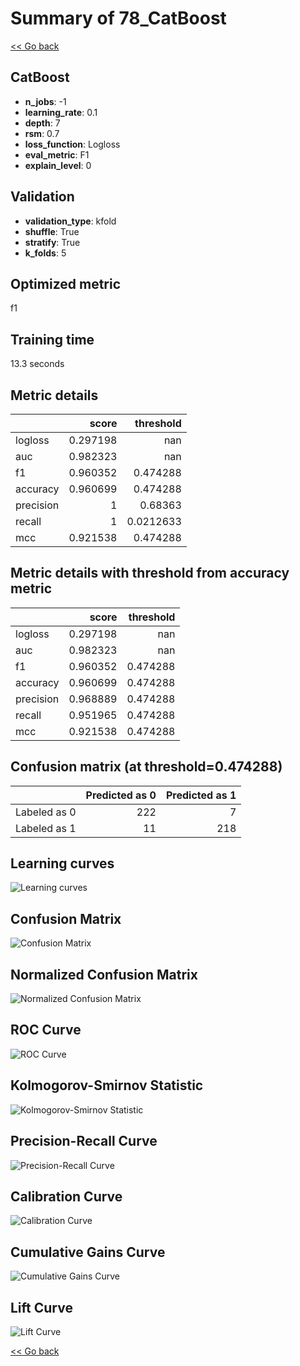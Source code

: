 # Summary of 78_CatBoost

[<< Go back](../README.md)


## CatBoost
- **n_jobs**: -1
- **learning_rate**: 0.1
- **depth**: 7
- **rsm**: 0.7
- **loss_function**: Logloss
- **eval_metric**: F1
- **explain_level**: 0

## Validation
 - **validation_type**: kfold
 - **shuffle**: True
 - **stratify**: True
 - **k_folds**: 5

## Optimized metric
f1

## Training time

13.3 seconds

## Metric details
|           |    score |   threshold |
|:----------|---------:|------------:|
| logloss   | 0.297198 | nan         |
| auc       | 0.982323 | nan         |
| f1        | 0.960352 |   0.474288  |
| accuracy  | 0.960699 |   0.474288  |
| precision | 1        |   0.68363   |
| recall    | 1        |   0.0212633 |
| mcc       | 0.921538 |   0.474288  |


## Metric details with threshold from accuracy metric
|           |    score |   threshold |
|:----------|---------:|------------:|
| logloss   | 0.297198 |  nan        |
| auc       | 0.982323 |  nan        |
| f1        | 0.960352 |    0.474288 |
| accuracy  | 0.960699 |    0.474288 |
| precision | 0.968889 |    0.474288 |
| recall    | 0.951965 |    0.474288 |
| mcc       | 0.921538 |    0.474288 |


## Confusion matrix (at threshold=0.474288)
|              |   Predicted as 0 |   Predicted as 1 |
|:-------------|-----------------:|-----------------:|
| Labeled as 0 |              222 |                7 |
| Labeled as 1 |               11 |              218 |

## Learning curves
![Learning curves](learning_curves.png)
## Confusion Matrix

![Confusion Matrix](confusion_matrix.png)


## Normalized Confusion Matrix

![Normalized Confusion Matrix](confusion_matrix_normalized.png)


## ROC Curve

![ROC Curve](roc_curve.png)


## Kolmogorov-Smirnov Statistic

![Kolmogorov-Smirnov Statistic](ks_statistic.png)


## Precision-Recall Curve

![Precision-Recall Curve](precision_recall_curve.png)


## Calibration Curve

![Calibration Curve](calibration_curve_curve.png)


## Cumulative Gains Curve

![Cumulative Gains Curve](cumulative_gains_curve.png)


## Lift Curve

![Lift Curve](lift_curve.png)



[<< Go back](../README.md)
